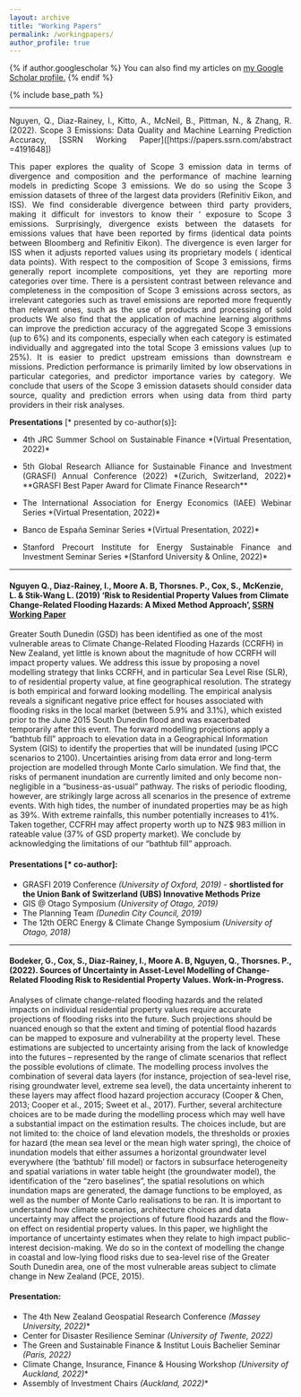 ```yaml
---
layout: archive
title: "Working Papers"
permalink: /workingpapers/
author_profile: true
---
```



{% if author.googlescholar %}
  You can also find my articles on <u><a href="{{author.googlescholar}}">my Google Scholar profile</a>.</u>
{% endif %}

{% include base_path %}

____________________________________________________________________________________________________________________________________________________________________
<p style='text-align: justify;'>Nguyen, Q., Diaz-Rainey, I., Kitto, A., McNeil, B., Pittman, N., & Zhang, R. (2022). Scope 3 Emissions: Data Quality and Machine Learning Prediction Accuracy, [SSRN Working Paper]([https://papers.ssrn.com/abstract =4191648])</p>

<p style='text-align: justify;'>This paper explores the quality of Scope 3 emission data in terms of divergence and composition and the performance of machine learning models in predicting Scope 3 emissions. We do so using the Scope 3 emission datasets of three of the largest data providers (Refinitiv Eikon, and ISS). We find considerable divergence between third party providers, making it difficult for investors to know their ‘ exposure to Scope 3 emissions. Surprisingly, divergence exists between the datasets for emissions values that have been reported by firms (identical data points between Bloomberg and Refinitiv Eikon). The divergence is even larger for ISS when it adjusts reported values using its proprietary models ( identical data points). With respect to the composition of Scope 3 emissions, firms generally report incomplete compositions, yet they are reporting more categories over time. There is a persistent contrast between relevance and completeness in the composition of Scope 3 emissions across sectors, as irrelevant categories such as travel emissions are reported more frequently than relevant ones, such as the use of products and processing of sold products We also find that the application of machine learning algorithms can improve the prediction accuracy of the aggregated Scope 3 emissions (up to 6%) and its components, especially when each category is estimated individually and aggregated into the total Scope 3 emissions values (up to 25%). It is easier to predict upstream emissions than downstream e missions. Prediction performance is primarily limited by low observations in particular categories, and predictor importance varies by category. We conclude that users of the Scope 3 emission datasets should consider data source, quality and prediction errors when using data from third party providers in their risk analyses.</p>

**Presentations** [\* presented by co-author(s)]**:**
- <p style='text-align: justify;'>4th JRC Summer School on Sustainable Finance *(Virtual Presentation, 2022)*</p>
- <p style='text-align: justify;'>5th Global Research Alliance for Sustainable Finance and Investment (GRASFI) Annual Conference (2022) *(Zurich, Switzerland, 2022)* **GRASFI Best Paper Award for Climate Finance Research**</p>
- <p style='text-align: justify;'>The International Association for Energy Economics (IAEE) Webinar Series *(Virtual Presentation, 2022)*</p>
- <p style='text-align: justify;'>Banco de España Seminar Series *(Virtual Presentation, 2022)*</p>
- <p style='text-align: justify;'>Stanford Precourt Institute for Energy Sustainable Finance and Investment Seminar Series *(Stanford University & Online, 2022)*</p>

____________________________________________________________________________________________________________________________________________________________________
#### Nguyen Q., Diaz-Rainey, I., Moore A. B, Thorsnes. P., Cox, S., McKenzie, L. & Stik-Wang L. (2019) ‘Risk to Residential Property Values from Climate Change-Related Flooding Hazards: A Mixed Method Approach’, [SSRN Working Paper](https://ssrn.com/abstract=3489445) ####

Greater South Dunedin (GSD) has been identified as one of the most vulnerable areas to Climate Change-Related Flooding Hazards (CCRFH) in New Zealand, yet little is known about the magnitude of how CCRFH will impact property values. We address this issue by proposing a novel modelling strategy that links CCRFH, and in particular Sea Level Rise (SLR), to of residential property value, at fine geographical resolution. The strategy is both empirical and forward looking modelling. The empirical analysis reveals a significant negative price effect for houses associated with flooding risks in the local market (between 5.9% and 3.1%), which existed prior to the June 2015 South Dunedin flood and was exacerbated temporarily after this event. The forward modelling projections apply a “bathtub fill” approach to elevation data in a Geographical Information System (GIS) to identify the properties that will be inundated (using IPCC scenarios to 2100). Uncertainties arising from data error and long-term projection are modelled through Monte Carlo simulation. We find that, the risks of permanent inundation are currently limited and only become non-negligible in a “business-as-usual” pathway. The risks of periodic flooding, however, are strikingly large across all scenarios in the presence of extreme events. With high tides, the number of inundated properties may be as high as 39%. With extreme rainfalls, this number potentially increases to 41%. Taken together, CCFRH may affect property worth up to NZ$ 983 million in rateable value (37% of GSD property market). We conclude by acknowledging the limitations of our “bathtub fill” approach.

#### Presentations [\* co-author]: ####
- GRASFI 2019 Conference *(University of Oxford, 2019)* - **shortlisted for the Union Bank of Switzerland (UBS) Innovative Methods Prize**
- GIS @ Otago Symposium *(University of Otago, 2019)* 
- The Planning Team *(Dunedin City Council, 2019)* 
- The 12th OERC Energy & Climate Change Symposium *(University of Otago, 2018)*   
 
____________________________________________________________________________________________________________________________________________________________________
#### Bodeker, G., Cox, S., Diaz-Rainey, I., Moore A. B, Nguyen, Q., Thorsnes. P., (2022). Sources of Uncertainty in Asset-Level Modelling of Change-Related Flooding Risk to Residential Property Values. Work-in-Progress. ####

Analyses of climate change-related flooding hazards and the related impacts on individual residential property values require accurate projections of flooding risks into the future. Such projections should be nuanced enough so that the extent and timing of potential flood hazards can be mapped to exposure and vulnerability at the property level. These estimations are subjected to uncertainty arising from the lack of knowledge into the futures – represented by the range of climate scenarios that reflect the possible evolutions of climate. The modelling process involves the combination of several data layers (for instance, projection of sea-level rise, rising groundwater level, extreme sea level), the data uncertainty inherent to these layers may affect flood hazard projection accuracy (Cooper & Chen, 2013; Cooper et al., 2015; Sweet et al., 2017). Further, several architecture choices are to be made during the modelling process which may well have a substantial impact on the estimation results. The choices include, but are not limited to:  the choice of land elevation models, the thresholds or proxies for hazard (the mean sea level or the mean high water spring),  the choice of inundation models that either assumes a horizontal groundwater level everywhere (the ‘bathtub’ fill model) or factors in subsurface heterogeneity and spatial variations in water table height (the groundwater model), the identification of the “zero baselines”, the spatial resolutions on which inundation maps are generated, the damage functions to be employed,  as well as  the number of Monte Carlo realisations to be ran. 
It is important to understand how climate scenarios, architecture choices and data uncertainty may affect the projections of future flood hazards and the flow-on effect on residential property values. In this paper, we highlight the importance of uncertainty estimates when they relate to high impact public-interest decision-making. We do so in the context of modelling the change in coastal and low-lying flood risks due to sea-level rise of the Greater South Dunedin area, one of the most vulnerable areas subject to climate change in New Zealand (PCE, 2015).

#### Presentation: ####
- The 4th New Zealand Geospatial Research Conference *(Massey University, 2022)*\*
- Center for Disaster Resilience Seminar *(University of Twente, 2022)* 
- The Green and Sustainable Finance & Institut Louis Bachelier Seminar *(Paris, 2022)*
- Climate Change, Insurance, Finance & Housing Workshop *(University of Auckland, 2022)*\*
- Assembly of Investment Chairs *(Auckland, 2022)*\* 




